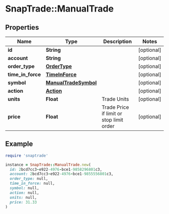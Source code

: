 # SnapTrade::ManualTrade

## Properties

| Name | Type | Description | Notes |
| ---- | ---- | ----------- | ----- |
| **id** | **String** |  | [optional] |
| **account** | **String** |  | [optional] |
| **order_type** | [**OrderType**](OrderType.md) |  | [optional] |
| **time_in_force** | [**TimeInForce**](TimeInForce.md) |  | [optional] |
| **symbol** | [**ManualTradeSymbol**](ManualTradeSymbol.md) |  | [optional] |
| **action** | [**Action**](Action.md) |  | [optional] |
| **units** | **Float** | Trade Units | [optional] |
| **price** | **Float** | Trade Price if limit or stop limit order | [optional] |

## Example

```ruby
require 'snaptrade'

instance = SnapTrade::ManualTrade.new(
  id: 2bcd7cc3-e922-4976-bce1-9858296801c3,
  account: 2bcd7cc3-e922-4976-bce1-9855556801c3,
  order_type: null,
  time_in_force: null,
  symbol: null,
  action: null,
  units: null,
  price: 31.33
)
```

